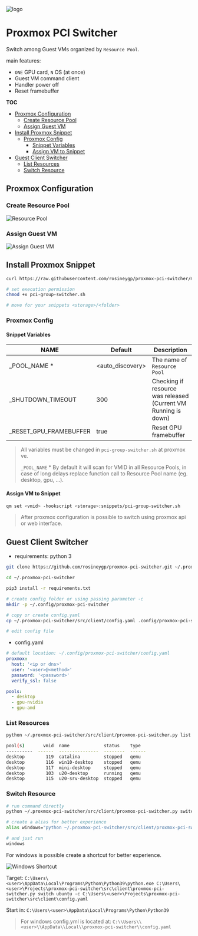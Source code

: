 ![logo](assets/logo.png)

# Proxmox PCI Switcher <!-- omit in toc -->

Switch among Guest VMs organized by `Resource Pool`.

main features:

- `ONE` GPU card, `N` OS (at once)
- Guest VM command client
- Handler power off
- Reset framebuffer

**TOC**

- [Proxmox Configuration](#proxmox-configuration)
  - [Create Resource Pool](#create-resource-pool)
  - [Assign Guest VM](#assign-guest-vm)
- [Install Proxmox Snippet](#install-proxmox-snippet)
  - [Proxmox Config](#proxmox-config)
    - [Snippet Variables](#snippet-variables)
    - [Assign VM to Snippet](#assign-vm-to-snippet)
- [Guest Client Switcher](#guest-client-switcher)
  - [List Resources](#list-resources)
  - [Switch Resource](#switch-resource)

## Proxmox Configuration

### Create Resource Pool

![Resource Pool](assets/create_resource_pool.png)

### Assign Guest VM

![Assign Guest VM](assets/assign_guest_vm.png)

## Install Proxmox Snippet

```bash
curl https://raw.githubusercontent.com/rosineygp/proxmox-pci-switcher/master/src/snippets/pci-group-switcher.sh > pci-group-switcher.sh

# set execution permission
chmod +x pci-group-switcher.sh

# move for your snippets <storage>/<folder>
```

### Proxmox Config

#### Snippet Variables

| NAME                   | Default           | Description                                                    |
| ---------------------- | ----------------- | -------------------------------------------------------------- |
| _POOL_NAME *           | \<auto_discovery> | The name of `Resource Pool`                                    |
| _SHUTDOWN_TIMEOUT      | 300               | Checking if resource was released (Current VM Running is down) |
| _RESET_GPU_FRAMEBUFFER | true              | Reset GPU framebuffer                                          |

> All variables must be changed in `pci-group-switcher.sh` at proxmox ve.
> 
> `_POOL_NAME` * By default it will scan for VMID in all Resource Pools, in case of long delays replace function call to Resource Pool name (eg. desktop, gpu, ...).

#### Assign VM to Snippet

```bash
qm set <vmid> -hookscript <storage>:snippets/pci-group-switcher.sh
```

> After proxmox configuration is possible to switch using proxmox api or web interface.

## Guest Client Switcher

- requirements: python 3

```bash
git clone https://github.com/rosineygp/proxmox-pci-switcher.git ~/.proxmox-pci-switcher

cd ~/.proxmox-pci-switcher

pip3 install -r requirements.txt

# create config folder or using passing parameter -c
mkdir -p ~/.config/proxmox-pci-switcher

# copy or create config.yaml
cp ~/.proxmox-pci-switcher/src/client/config.yaml .config/proxmox-pci-switcher/config.yaml

# edit config file
```

- config.yaml

```yaml
# default location: ~/.config/proxmox-pci-switcher/config.yaml
proxmox:
  host: '<ip or dns>'
  user: '<user>@<method>'
  password: '<password>'
  verify_ssl: false

pools:
  - desktop
  - gpu-nvidia
  - gpu-amd
```

### List Resources

```bash
python ~/.proxmox-pci-switcher/src/client/proxmox-pci-switcher.py list

pool(s)       vmid  name             status    type
----------  ------  ---------------  --------  ------
desktop        119  catalina         stopped   qemu
desktop        116  win10-desktop    stopped   qemu
desktop        117  mini-desktop     stopped   qemu
desktop        103  u20-desktop      running   qemu
desktop        115  u20-srv-desktop  stopped   qemu
```

### Switch Resource

```bash
# run command directly
python ~/.proxmox-pci-switcher/src/client/proxmox-pci-switcher.py switch win10-desktop

# create a alias for better experience
alias windows="python ~/.proxmox-pci-switcher/src/client/proxmox-pci-switcher.py switch win10-desktop"

# and just run
windows
```

For windows is possible create a shortcut for better experience.

![Windows Shortcut](assets/windows_shortcut.png)


Target: `C:\Users\<user>\AppData\Local\Programs\Python\Python39\python.exe C:\Users\<user>\Projects\proxmox-pci-switcher\src\client\proxmox-pci-switcher.py switch ubuntu -c C:\Users\<user>\Projects\proxmox-pci-switcher\src\client\config.yaml`

Start in: `C:\Users\<user>\AppData\Local\Programs\Python\Python39`

> For windows config.yml is located at: `C:\\Users\\<user>\\AppData\\Local\\proxmox-pci-switcher\\config.yaml`